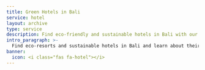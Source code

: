 ```yaml
---
title: Green Hotels in Bali
service: hotel
layout: archive
type: service
description: Find eco-friendly and sustainable hotels in Bali with our green business directory.
intro_paragraph: >-
  Find eco-resorts and sustainable hotels in Bali and learn about their green practices. You can rest assured that your holiday in Bali will be an environmentally-friendly and eco-conscious one!
banner:
  icon: <i class="fas fa-hotel"></i>
---
```

